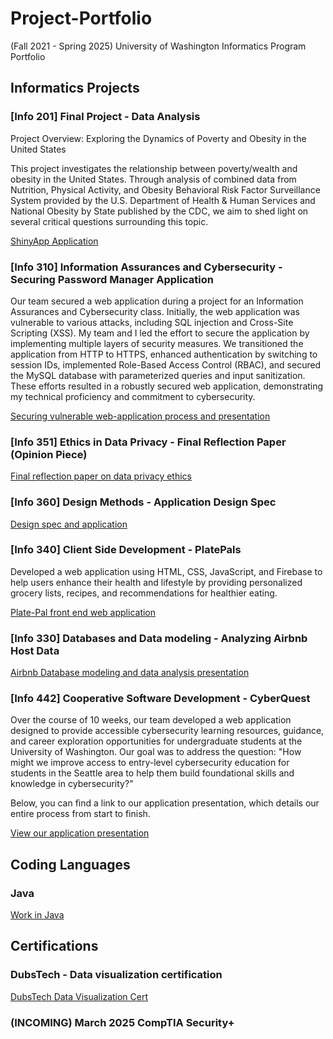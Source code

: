 # Project-Portfolio
(Fall 2021 - Spring 2025) University of Washington Informatics Program Portfolio 

## Informatics Projects

### [Info 201] Final Project - Data Analysis
Project Overview: Exploring the Dynamics of Poverty and Obesity in the United States

This project investigates the relationship between poverty/wealth and obesity in the United States. Through analysis of combined data from Nutrition, Physical Activity, and Obesity Behavioral Risk Factor Surveillance System provided by the U.S. Department of Health & Human Services and National Obesity by State published by the CDC, we aim to shed light on several critical questions surrounding this topic.

[ShinyApp Application](https://brookedietmeier-info201-final-project.shinyapps.io/final-project-gracedao/)

### [Info 310] Information Assurances and Cybersecurity - Securing Password Manager Application
Our team secured a web application during a project for an Information Assurances and Cybersecurity class. Initially, the web application was vulnerable to various attacks, including SQL injection and Cross-Site Scripting (XSS). My team and I led the effort to secure the application by implementing multiple layers of security measures. We transitioned the application from HTTP to HTTPS, enhanced authentication by switching to session IDs, implemented Role-Based Access Control (RBAC), and secured the MySQL database with parameterized queries and input sanitization. These efforts resulted in a robustly secured web application, demonstrating my technical proficiency and commitment to cybersecurity. 

[Securing vulnerable web-application process and presentation](https://1drv.ms/p/c/de8329897eb02af3/EfMqsH6JKYMggN5CBQAAAAABE0DAzW27T7czcAu02WW4Cw)

### [Info 351] Ethics in Data Privacy - Final Reflection Paper (Opinion Piece) 

[Final reflection paper on data privacy ethics](https://github.com/brookedietmeier/project-portfolio/blob/main/Info%20351%20-%20Final%20Reflection%20.pdf)

### [Info 360] Design Methods - Application Design Spec

[Design spec and application](https://github.com/brookedietmeier/project-portfolio/blob/main/Info%20360%20(Group%2019)%20-%20Design%20Specification%20%20(1).pdf)

### [Info 340] Client Side Development - PlatePals 
Developed a web application using HTML, CSS, JavaScript, and Firebase to help users enhance their health and lifestyle by providing personalized grocery lists, recipes, and recommendations for healthier eating.

[Plate-Pal front end web application](https://info340-plate-pal.web.app/)

### [Info 330] Databases and Data modeling - Analyzing Airbnb Host Data 

[Airbnb Database modeling and data analysis presentation](https://www.canva.com/design/DAGYA7aR7Jk/7XWF8RtD21UfT14Jb9QOCA/edit?utm_content=DAGYA7aR7Jk&utm_campaign=designshare&utm_medium=link2&utm_source=sharebutton)

### [Info 442] Cooperative Software Development - CyberQuest
Over the course of 10 weeks, our team developed a web application designed to provide accessible cybersecurity learning resources, guidance, and career exploration opportunities for undergraduate students at the University of Washington. Our goal was to address the question: "How might we improve access to entry-level cybersecurity education for students in the Seattle area to help them build foundational skills and knowledge in cybersecurity?" 

Below, you can find a link to our application presentation, which details our entire process from start to finish.

[View our application presentation](https://www.canva.com/design/DAGWSwOzEMs/mbjm5oYTfPOgcoE_xlbvhw/view?utm_content=DAGWSwOzEMs&utm_campaign=designshare&utm_medium=link2&utm_source=uniquelinks&utlId=hde876cc409)

## Coding Languages 

### Java

[Work in Java](https://github.com/brookedietmeier/project-portfolio#:~:text=Java%2DCoding%20%40%2013c7cda)

## Certifications 

### DubsTech - Data visualization certification 

[DubsTech Data Visualization Cert](https://github.com/brookedietmeier/project-portfolio#:~:text=DubsTech%2DData%2DVisualization%2DCertification)

### **(INCOMING) March 2025** CompTIA Security+ 
